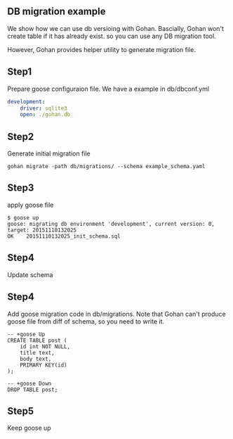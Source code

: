 DB migration example
---------------------

We show how we can use db versioing with Gohan.
Bascially, Gohan won't create table if it has already exist.
so you can use any DB migration tool.

However, Gohan provides helper utility to generate migration file.

Step1
-------

Prepare goose configuraion file.
We have a example in db/dbconf.yml

``` yaml
development:
    driver: sqlite3
    open: ./gohan.db
```

Step2
--------

Generate initial migration file

``` shell
gohan migrate -path db/migrations/ --schema example_schema.yaml
```

Step3
--------

apply goose file

``` shell
$ goose up
goose: migrating db environment 'development', current version: 0, target: 20151110132025
OK    20151110132025_init_schema.sql

```

Step4
---------

Update schema


Step4
---------

Add goose migration code in db/migrations.
Note that Gohan can't produce goose file from diff of schema, so you need
 to write it.

```
-- +goose Up
CREATE TABLE post (
    id int NOT NULL,
    title text,
    body text,
    PRIMARY KEY(id)
);

-- +goose Down
DROP TABLE post;
```

Step5
----------

Keep goose up
